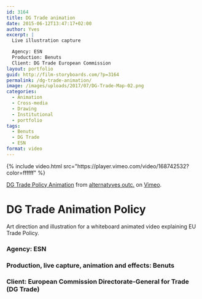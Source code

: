 ```yaml
---
id: 3164
title: DG Trade animation
date: 2015-06-12T13:47:17+02:00
author: Yves
excerpt: |
  Live illustration capture

  Agency: ESN
  Production: Benuts
  Client: DG Trade European Commission
layout: portfolio
guid: http://film-storyboards.com/?p=3164
permalink: /dg-trade-animation/
image: /images/uploads/2017/07/DG-Trade-Map-02.png
categories:
  - Animation
  - Cross-media
  - Drawing
  - Institutional
  - portfolio
tags:
  - Benuts
  - DG Trade
  - ESN
format: video
---
```


<div class="full tc">
{% include video.html src="https://player.vimeo.com/video/168742532?color=ffffff" %}
<p class="pa4 link dim gren f5 i"><a href="https://vimeo.com/168742532">DG Trade Policy Animation</a> from <a href="https://vimeo.com/alternatyves">alternatyves outc.</a> on <a href="https://vimeo.com">Vimeo</a>.</p>
</div>

# DG Trade Animation Policy

Art direction and illustration for a whiteboard animated video explaining EU Trade Policy.

### Agency: ESN

### Production, live capture, animation and effects: Benuts

### Client: European Commission Directorate-General for Trade (DG Trade)
